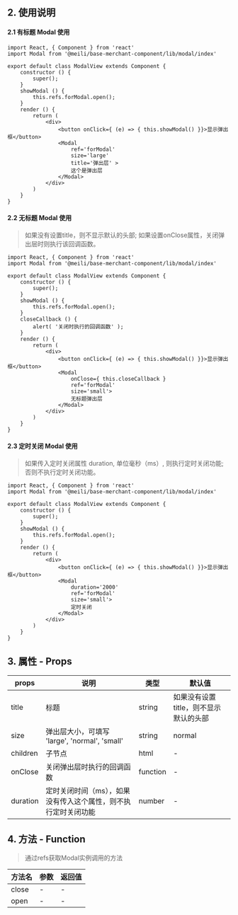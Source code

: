 ## 2. 使用说明
#### 2.1 有标题 Modal 使用

	import React, { Component } from 'react'
	import Modal from '@meili/base-merchant-component/lib/modal/index'
	
	export default class ModalView extends Component {
		constructor () {
			super();
		}
		showModal () {
			this.refs.forModal.open();
		}
		render () {
			return (
				<div>
					<button onClick={ (e) => { this.showModal() }}>显示弹出框</button>
					<Modal 
						ref='forModal'
						size='large'				
						title='弹出层' >
						这个是弹出层
					</Modal>
				</div>
			)
		}
	}

#### 2.2 无标题 Modal 使用
> 如果没有设置title，则不显示默认的头部; 如果设置onClose属性，关闭弹出层时则执行该回调函数。

	import React, { Component } from 'react'
	import Modal from '@meili/base-merchant-component/lib/modal/index'
	
	export default class ModalView extends Component {
		constructor () {
			super();
		}
		showModal () {
			this.refs.forModal.open();
		}
		closeCallback () {
			alert( '关闭时执行的回调函数' );
		}
		render () {
			return (
				<div>
					<button onClick={ (e) => { this.showModal() }}>显示弹出框</button>
					<Modal
						onClose={ this.closeCallback } 
						ref='forModal'
						size='small'>
						无标题弹出层
					</Modal>
				</div>
			)
		}
	}

#### 2.3 定时关闭 Modal 使用
> 如果传入定时关闭属性 duration, 单位毫秒（ms）, 则执行定时关闭功能; 否则不执行定时关闭功能。

	import React, { Component } from 'react'
	import Modal from '@meili/base-merchant-component/lib/modal/index'
	
	export default class ModalView extends Component {
		constructor () {
			super();
		}
		showModal () {
			this.refs.forModal.open();
		}
		render () {
			return (
				<div>
					<button onClick={ (e) => { this.showModal() }}>显示弹出框</button>
					<Modal
						duration='2000'
						ref='forModal'
						size='small'>
						定时关闭
					</Modal>
				</div>
			)
		}
	}
	
## 3. 属性 - Props

| props        | 说明           | 类型         |   默认值       |
| ------------ | ------------- | ------------ | ------------  |
| title        | 标题           | string       | 如果没有设置title，则不显示默认的头部         |
| size          | 弹出层大小，可填写 'large', 'normal', 'small'       | string       | normal    |
| children     | 子节点| html | -   |
| onClose     | 关闭弹出层时执行的回调函数| function | -   |
| duration | 定时关闭时间（ms），如果没有传入这个属性，则不执行定时关闭功能| number | -   |

## 4. 方法 - Function

> 通过refs获取Modal实例调用的方法

| 方法名        | 参数          | 返回值         |
| ------------ | ------------- | ------------ |
| close        | -           | -       |
| open          | -        | -       | 





